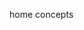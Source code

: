 home concepts
<docmeta name="uniqueID" value="home198259">
<docmeta name="displayName" value="Home">
